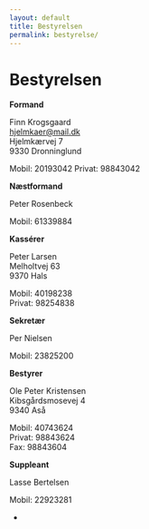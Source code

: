 ```yaml
---
layout: default
title: Bestyrelsen
permalink: bestyrelse/
---
```


# Bestyrelsen

**Formand**
<p class="h-card">
  <span class="p-name">Finn Krogsgaard</span><br />
  <a class="u-email" href="mailto:hjelmkaer@mail.dk">hjelmkaer@mail.dk</a><br />
  <span class="p-street-address">Hjelmkærvej 7</span><br />
  <span class="p-locality">9330 Dronninglund</span>
</p>  
Mobil: 20193042  
Privat: 98843042

**Næstformand**

<p class="h-card">
  <span class="p-name">Peter Rosenbeck</span>
</p>  
Mobil: 61339884

**Kassérer**

<p class="h-card">
  <span class="p-name">Peter Larsen</span><br />
  <span class="p-street-address">Melholtvej 63</span><br />
  <span class="p-locality">9370 Hals</span>
</p>  


Mobil: 40198238  
Privat: 98254838

**Sekretær**

<p class="h-card">
  <span class="p-name">Per Nielsen</span>
</p>  

Mobil: 23825200

**Bestyrer**

<p class="h-card">
  <span class="p-name">Ole Peter Kristensen</span><br />
  <span class="p-street-address">Kibsgårdsmosevej 4</span><br />
  <span class="p-locality">9340 Aså</span>
</p>  

Mobil: 40743624  
Privat: 98843624  
Fax: 98843604

**Suppleant**

<p class="h-card">
  <span class="p-name">Lasse Bertelsen</span>
</p>  

Mobil: 22923281

-
